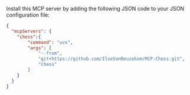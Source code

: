 Install this MCP server by adding the following JSON code to your JSON configuration file:

```json
{
  "mcpServers": {
	"chess":{
		"command": "uvx",
		"args": [
            "--from",
            "git+https://github.com/IlseVanBeuzekom/MCP-Chess.git",
			"chess"
		]
	}
  }
}
```
